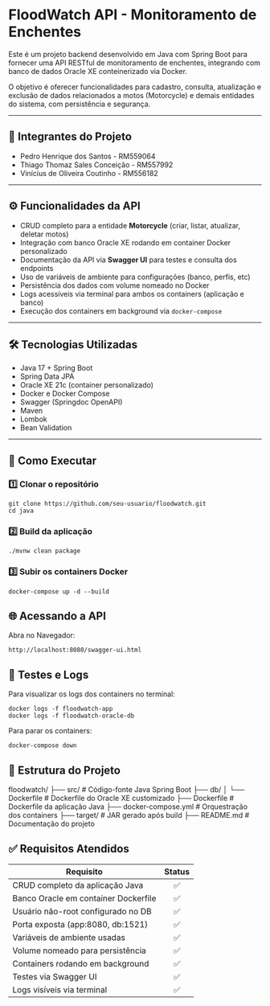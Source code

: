 # FloodWatch API - Monitoramento de Enchentes

Este é um projeto backend desenvolvido em Java com Spring Boot para fornecer uma API RESTful de monitoramento de enchentes, integrando com banco de dados Oracle XE conteinerizado via Docker.  

O objetivo é oferecer funcionalidades para cadastro, consulta, atualização e exclusão de dados relacionados a motos (Motorcycle) e demais entidades do sistema, com persistência e segurança.

---

## 👥 Integrantes do Projeto

- Pedro Henrique dos Santos - RM559064  
- Thiago Thomaz Sales Conceição - RM557992  
- Vinícius de Oliveira Coutinho - RM556182  

---

## ⚙️ Funcionalidades da API

- CRUD completo para a entidade **Motorcycle** (criar, listar, atualizar, deletar motos)
- Integração com banco Oracle XE rodando em container Docker personalizado
- Documentação da API via **Swagger UI** para testes e consulta dos endpoints
- Uso de variáveis de ambiente para configurações (banco, perfis, etc)
- Persistência dos dados com volume nomeado no Docker
- Logs acessíveis via terminal para ambos os containers (aplicação e banco)
- Execução dos containers em background via `docker-compose`

---

## 🛠️ Tecnologias Utilizadas

- Java 17 + Spring Boot
- Spring Data JPA
- Oracle XE 21c (container personalizado)
- Docker e Docker Compose
- Swagger (Springdoc OpenAPI)
- Maven
- Lombok
- Bean Validation

---

## 🚀 Como Executar

### 1️⃣ Clonar o repositório

```
git clone https://github.com/seu-usuario/floodwatch.git
cd java
```

### 2️⃣ Build da aplicação
```
./mvnw clean package
```

### 3️⃣ Subir os containers Docker
```
docker-compose up -d --build

```

## 🌐 Acessando a API
Abra no Navegador: 
```
http://localhost:8080/swagger-ui.html
```

## 🧪 Testes e Logs
Para visualizar os logs dos containers no terminal:

```
docker logs -f floodwatch-app
docker logs -f floodwatch-oracle-db
```
Para parar os containers:
```
docker-compose down
```

## 📂 Estrutura do Projeto

floodwatch/
├── src/                     # Código-fonte Java Spring Boot
├── db/
│   └── Dockerfile           # Dockerfile do Oracle XE customizado
├── Dockerfile               # Dockerfile da aplicação Java
├── docker-compose.yml       # Orquestração dos containers
├── target/                  # JAR gerado após build
├── README.md                # Documentação do projeto

## ✅ Requisitos Atendidos

| Requisito                         | Status |
| --------------------------------- | :----: |
| CRUD completo da aplicação Java   |   ✅   |
| Banco Oracle em container Dockerfile|   ✅   |
| Usuário não-root configurado no DB|   ✅   |
| Porta exposta (app:8080, db:1521) |   ✅   |
| Variáveis de ambiente usadas      |   ✅   |
| Volume nomeado para persistência  |   ✅   |
| Containers rodando em background  |   ✅   |
| Testes via Swagger UI             |   ✅   |
| Logs visíveis via terminal        |   ✅   |
